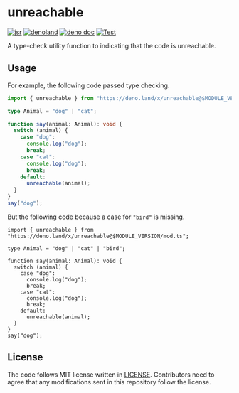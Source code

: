 # unreachable

[![jsr](https://img.shields.io/jsr/v/%40lambdalisue/unreachable?logo=javascript&logoColor=white)](https://jsr.io/@lambdalisue/unreachable)
[![denoland](https://img.shields.io/github/v/release/lambdalisue/deno-unreachable?logo=deno&label=denoland)](https://github.com/lambdalisue/deno-unreachable/releases)
[![deno doc](https://doc.deno.land/badge.svg)](https://doc.deno.land/https/deno.land/x/unreachable/mod.ts)
[![Test](https://github.com/lambdalisue/deno-unreachable/workflows/Test/badge.svg)](https://github.com/lambdalisue/deno-unreachable/actions?query=workflow%3ATest)

A type-check utility function to indicating that the code is unreachable.

[deno]: https://deno.land/

## Usage

For example, the following code passed type checking.

```typescript
import { unreachable } from "https://deno.land/x/unreachable@$MODULE_VERSION/mod.ts";

type Animal = "dog" | "cat";

function say(animal: Animal): void {
  switch (animal) {
    case "dog":
      console.log("dog");
      break;
    case "cat":
      console.log("dog");
      break;
    default:
      unreachable(animal);
  }
}
say("dog");
```

But the following code because a case for `"bird"` is missing.

```
import { unreachable } from "https://deno.land/x/unreachable@$MODULE_VERSION/mod.ts";

type Animal = "dog" | "cat" | "bird";

function say(animal: Animal): void {
  switch (animal) {
    case "dog":
      console.log("dog");
      break;
    case "cat":
      console.log("dog");
      break;
    default:
      unreachable(animal);
  }
}
say("dog");
```

## License

The code follows MIT license written in [LICENSE](./LICENSE). Contributors need
to agree that any modifications sent in this repository follow the license.
